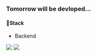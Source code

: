 ### Tomorrow will be devloped...

#### 🧺Stack

- Backend

<img src="https://img.shields.io/badge/Java-424CDF?style=flat-square&logo=java&logoColor=white"/> <img src="https://img.shields.io/badge/Spring-379B23?style=flat-square&logo=spring&logoColor=white"/> 


